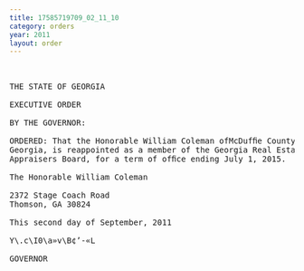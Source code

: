 ```yaml
---
title: 17585719709_02_11_10
category: orders
year: 2011
layout: order
---
```


<pre> 

THE STATE OF GEORGIA

EXECUTIVE ORDER

BY THE GOVERNOR:

ORDERED: That the Honorable William Coleman ofMcDufﬁe County,
Georgia, is reappointed as a member of the Georgia Real Estate
Appraisers Board, for a term of ofﬁce ending July 1, 2015.

The Honorable William Coleman

2372 Stage Coach Road
Thomson, GA 30824

This second day of September, 2011

Y\.c\I0\a»v\B¢’-«L

GOVERNOR

</pre>
